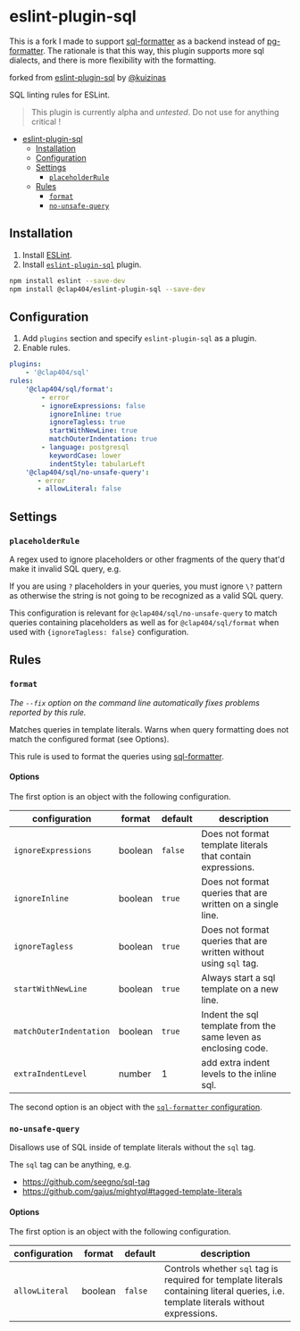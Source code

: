 <a name="user-content-eslint-plugin-sql"></a>
<a name="eslint-plugin-sql"></a>
# eslint-plugin-sql

This is a fork I made to support [sql-formatter](https://github.com/sql-formatter-org/sql-formatter)
as a backend instead of [pg-formatter](https://github.com/gajus/pg-formatter).
The rationale is that this way, this plugin supports more sql dialects, and there is more flexibility with the formatting.

forked from [eslint-plugin-sql](https://github.com/gajus/eslint-plugin-sql) by [@kuizinas](https://twitter.com/kuizinas)

SQL linting rules for ESLint.

> This plugin is currently alpha and *untested*. Do not use for anything critical !

* [eslint-plugin-sql](#user-content-eslint-plugin-sql)
    * [Installation](#user-content-eslint-plugin-sql-installation)
    * [Configuration](#user-content-eslint-plugin-sql-configuration)
    * [Settings](#user-content-eslint-plugin-sql-settings)
        * [`placeholderRule`](#user-content-eslint-plugin-sql-settings-placeholderrule)
    * [Rules](#user-content-eslint-plugin-sql-rules)
        * [`format`](#user-content-eslint-plugin-sql-rules-format)
        * [`no-unsafe-query`](#user-content-eslint-plugin-sql-rules-no-unsafe-query)


<a name="user-content-eslint-plugin-sql-installation"></a>
<a name="eslint-plugin-sql-installation"></a>
## Installation

1. Install [ESLint](https://www.github.com/eslint/eslint).
1. Install [`eslint-plugin-sql`](https://github.com/Clap404/eslint-plugin-sql) plugin.

<!-- -->

```sh
npm install eslint --save-dev
npm install @clap404/eslint-plugin-sql --save-dev
```

<a name="user-content-eslint-plugin-sql-configuration"></a>
<a name="eslint-plugin-sql-configuration"></a>
## Configuration

1. Add `plugins` section and specify `eslint-plugin-sql` as a plugin.
1. Enable rules.

<!-- -->

```yaml
plugins:
    - '@clap404/sql'
rules:
    '@clap404/sql/format':
        - error
        - ignoreExpressions: false
          ignoreInline: true
          ignoreTagless: true
          startWithNewLine: true
          matchOuterIndentation: true
        - language: postgresql
          keywordCase: lower
          indentStyle: tabularLeft
    '@clap404/sql/no-unsafe-query':
       - error
       - allowLiteral: false
```

<a name="user-content-eslint-plugin-sql-settings"></a>
<a name="eslint-plugin-sql-settings"></a>
## Settings

<a name="user-content-eslint-plugin-sql-settings-placeholderrule"></a>
<a name="eslint-plugin-sql-settings-placeholderrule"></a>
### <code>placeholderRule</code>

A regex used to ignore placeholders or other fragments of the query that'd make it invalid SQL query, e.g.

If you are using `?` placeholders in your queries, you must ignore `\?` pattern as otherwise the string is not going to be recognized as a valid SQL query.

This configuration is relevant for `@clap404/sql/no-unsafe-query` to match queries containing placeholders as well as for `@clap404/sql/format` when used with `{ignoreTagless: false}` configuration.

<a name="user-content-eslint-plugin-sql-rules"></a>
<a name="eslint-plugin-sql-rules"></a>
## Rules

<!-- Rules are sorted alphabetically. -->

<a name="user-content-eslint-plugin-sql-rules-format"></a>
<a name="eslint-plugin-sql-rules-format"></a>
### <code>format</code>

_The `--fix` option on the command line automatically fixes problems reported by this rule._

Matches queries in template literals. Warns when query formatting does not match the configured format (see Options).

This rule is used to format the queries using [sql-formatter](https://github.com/sql-formatter-org/sql-formatter).

<a name="user-content-eslint-plugin-sql-rules-format-options"></a>
<a name="eslint-plugin-sql-rules-format-options"></a>
#### Options

The first option is an object with the following configuration.

| configuration       | format  |default| description                                                       |
|---------------------|---------|--|-------------------------------------------------------------------|
| `ignoreExpressions` | boolean |`false`| Does not format template literals that contain expressions.       |
| `ignoreInline`      | boolean |`true`| Does not format queries that are written on a single line.        |
| `ignoreTagless`     | boolean |`true`| Does not format queries that are written without using `sql` tag. |
| `startWithNewLine`  | boolean |`true`| Always start a sql template on a new line.                        |
| `matchOuterIndentation`  | boolean |`true`| Indent the sql template from the same leven as enclosing code.    |
| `extraIndentLevel`  | number  |1| add extra indent levels to the inline sql.   |



The second option is an object with the [`sql-formatter` configuration](https://github.com/sql-formatter-org/sql-formatter#configuration-options).



<a name="user-content-eslint-plugin-sql-rules-no-unsafe-query"></a>
<a name="eslint-plugin-sql-rules-no-unsafe-query"></a>
### <code>no-unsafe-query</code>

Disallows use of SQL inside of template literals without the `sql` tag.

The `sql` tag can be anything, e.g.

* https://github.com/seegno/sql-tag
* https://github.com/gajus/mightyql#tagged-template-literals

<a name="user-content-eslint-plugin-sql-rules-no-unsafe-query-options-1"></a>
<a name="eslint-plugin-sql-rules-no-unsafe-query-options-1"></a>
#### Options

The first option is an object with the following configuration.

|configuration|format|default|description|
|---|---|---|---|
|`allowLiteral`|boolean|`false`|Controls whether `sql` tag is required for template literals containing literal queries, i.e. template literals without expressions.|



